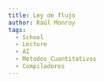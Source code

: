 ```yaml
---
title: Ley de flujo
author: Raúl Monroy
tags:
  - School
  - Lecture
  - AI
  - Metodos_Cuantitativos
  - Compiladores
---
```

